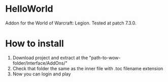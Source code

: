 # HelloWorld
Addon for the World of Warcraft: Legion. Tested at patch 7.3.0.

# How to install
1) Download project and extract at the "path-to-wow-folder/Interface/AddOns/<this-project>"
2) Check that <this-project> folder the same as the inner file with .toc filename extension
3) Now you can login and play
